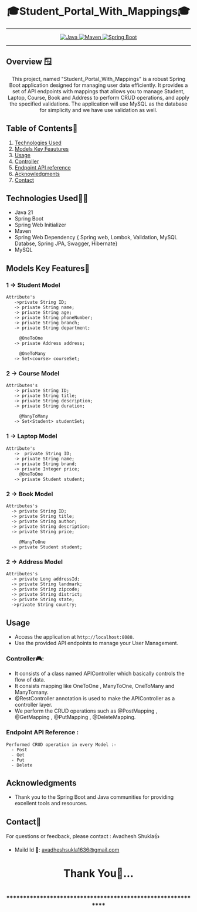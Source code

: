 # <h1 align = "center"> 🎓Student_Portal_With_Mappings🎓 </h1>
___ 
<p align="center">
<a href="Java url">
    <img alt="Java" src="https://img.shields.io/badge/Java->=8-darkblue.svg" />
</a>
<a href="Maven url" >
    <img alt="Maven" src="https://img.shields.io/badge/maven-3.1.3-brightgreen.svg" />
</a>
<a href="Spring Boot url" >
    <img alt="Spring Boot" src="https://img.shields.io/badge/Spring Boot-3.0.6-brightgreen.svg" />
</a>
</p>

---

<p align="left">

<!-- Project Description -->
## Overview 🪟
<p align="center">This project, named "Student_Portal_With_Mappings" is a robust Spring Boot application designed for managing user data efficiently. It provides a set of API endpoints with mappings that allows you to manage Student, Laptop, Course, Book and Address to perform CRUD operations, and apply the specified validations. The application will use MySQL as the database for simplicity and we have use validation as well.
</p>

<!-- Table of Contents -->
## Table of Contents📑
1. [Technologies Used](#technologies-used)
2. [Models Key Feautures](#models-key-features🔑)
3. [Usage](#usage)
4. [Controller](#controller🎮)
5. [Endpoint API reference](#endpoint-api-reference)
6. [Acknowledgments](#acknowledgments)
7. [Contact](#contact)

<!-- Technologies Used -->
## Technologies Used🧑‍💻
- Java 21
- Spring Boot
- Spring Web Initializer
- Maven 
- Spring Web Dependency  { Spring web, Lombok, Validation, MySQL Databse, Spring JPA, Swagger, Hibernate}
- MySQL


<!-- Model --->

## Models Key Features🔑
### 1 -> Student Model
    Attribute's
       ->private String ID;
       -> private String name;
       -> private String age;
       -> private String phoneNumber;
       -> private String branch;
       -> private String department;

         @OneToOne
       -> private Address address;

         @OneToMany
       -> Set<course> courseSet;
 

### 2 -> Course Model
    Attributes's
       -> private String ID;
       -> private String title;
       -> private String description;
       -> private String duration;

         @ManyToMany
       -> Set<Student> studentSet;

 ### 1 -> Laptop Model
    Attribute's
       ->  private String ID;
       -> private String name;
       -> private String brand;
       -> private Integer price;
         @OneToOne
       -> private Student student;

### 2 -> Book Model
    Attributes's
      -> private String ID;
      -> private String title;
      -> private String author;
      -> private String description;
      -> private String price;

         @ManyToOne
      -> private Student student;

### 2 -> Address Model
    Attributes's
      -> private Long addressId;
      -> private String landmark;
      -> private String zipcode;
      -> private String district;
      -> private String state;
      ->private String country;


<!-- Usage -->
## Usage
- Access the application at `http://localhost:8080`.
- Use the provided API endpoints to manage your User Management.

### Controller🎮:
- It consists of a class named APIController which basically controls the flow of data.
- It consists mapping like OneToOne , ManyToOne, OneToMany and ManyTomany.
- @RestController annotation is used to make the APIController as a controller layer.
- We perform the CRUD operations such as @PostMapping , @GetMapping , @PutMapping , @DeleteMapping.

### Endpoint API Reference :

    Performed CRUD operation in every Model :- 
      - Post
      - Get
      - Put
      - Delete
    

 <!-- Acknowledgments -->
## Acknowledgments
- Thank you to the Spring Boot and Java communities for providing excellent tools and resources.

<!-- Contact -->
## Contact📲
For questions or feedback, please contact : Avadhesh Shukla👍
- Maild Id 📧: avadheshsukla1636@gmail.com

<h1 align="center">Thank You💖...<h1>
<h3 align = "center"> ***********************************************************<h3>




 
